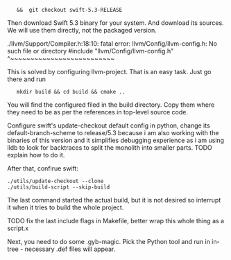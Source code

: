 ```git checkout git@github.com:apple/llvm-project.git && cd llvm-project \
   &&  git checkout swift-5.3-RELEASE
```

Then download Swift 5.3 binary for your system.
And download its sources. We will use them directly, not the
packaged version.

./llvm/Support/Compiler.h:18:10: fatal error: llvm/Config/llvm-config.h: No such file or directory
 #include "llvm/Config/llvm-config.h"
           ^~~~~~~~~~~~~~~~~~~~~~~~~~~

This is solved by configuring llvm-project. That is an easy task. Just
go there and run
```
   mkdir build && cd build && cmake ..
```
You will find the configured filed in the build directory. Copy them
where they need to be as per the references in top-level source code.

Configure swift's update-checkout default config in python, change
its default-branch-scheme to release/5.3 because i am also working
with the binaries of this version and it simplifies debugging experience
as i am using lldb to look for backtraces to split the monolith into
smaller parts.
TODO explain how to do it.

After that, confirue swift:
```
./utils/update-checkout --clone
./utils/build-script --skip-build
```
The last command started the actual build, but it is not desired so
interrupt it when it tries to build the whole project.

TODO fix the last include flags in Makefile, better wrap this whole
thing as a script.x

Next, you need to do some .gyb-magic. Pick the Python tool and run
in in-tree - necessary .def files will appear.